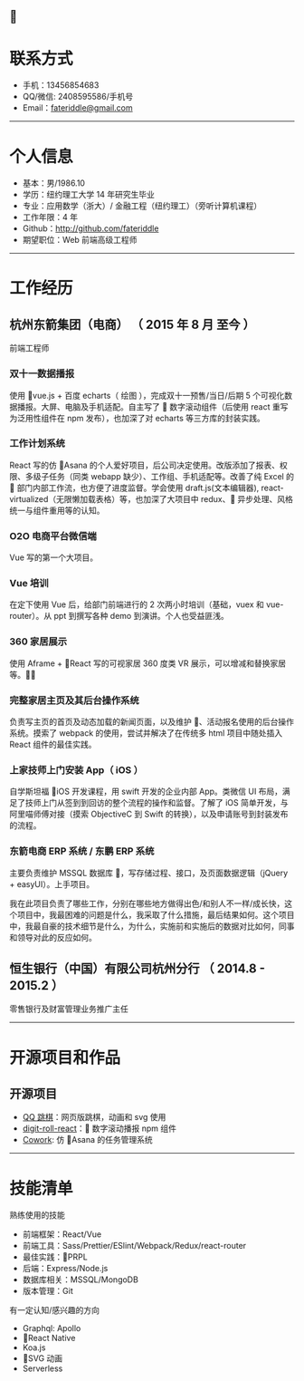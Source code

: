 ## 

# 联系方式

* 手机：13456854683
* QQ/微信: 2408595586/手机号
* Email：fateriddle@gmail.com

---

# 个人信息

* 基本：男/1986.10
* 学历：纽约理工大学 14 年研究生毕业
* 专业：应用数学（浙大）/ 金融工程（纽约理工）（旁听计算机课程）
* 工作年限：4 年
* Github：http://github.com/fateriddle
* 期望职位：Web 前端高级工程师

---

# 工作经历

## 杭州东箭集团（电商） （ 2015 年 8 月 至今 ）

前端工程师

### 双十一数据播报

使用 vue.js + 百度 echarts（ 绘图 ），完成双十一预售/当日/后期 5 个可视化数据播报。大屏、电脑及手机适配。自主写了  数字滚动组件（后使用 react 重写为泛用性组件在 npm 发布），也加深了对 echarts 等三方库的封装实践。

### 工作计划系统

React 写的仿 Asana 的个人爱好项目，后公司决定使用。改版添加了报表、权限、多级子任务（同类 webapp 缺少）、工作组、手机适配等。改善了纯 Excel 的  部门内部工作流，也方便了进度监督。学会使用 draft.js(文本编辑器), react-virtualized（无限懒加载表格）等，也加深了大项目中 redux、 异步处理、风格统一与组件重用等的认知。

### O2O 电商平台微信端

Vue 写的第一个大项目。

### Vue 培训

在定下使用 Vue 后，给部门前端进行的 2 次两小时培训（基础，vuex 和 vue-router）。从 ppt 到撰写各种 demo 到演讲。个人也受益匪浅。

### 360 家居展示

使用 Aframe + React 写的可视家居 360 度类 VR 展示，可以增减和替换家居等。

### 完整家居主页及其后台操作系统

负责写主页的首页及动态加载的新闻页面，以及维护 、活动报名使用的后台操作系统。摸索了 webpack 的使用，尝试并解决了在传统多 html 项目中随处插入 React 组件的最佳实践。

### 上家技师上门安装 App（ iOS ）

自学斯坦福 iOS 开发课程，用 swift 开发的企业内部 App。类微信 UI 布局，满足了技师上门从签到到回访的整个流程的操作和监督。了解了 iOS 简单开发，与阿里喵师傅对接（摸索 ObjectiveC 到 Swift 的转换），以及申请账号到封装发布的流程。

### 东箭电商 ERP 系统 / 东鹏 ERP 系统

主要负责维护 MSSQL 数据库 ，写存储过程、接口，及页面数据逻辑（jQuery + easyUI）。上手项目。

我在此项目负责了哪些工作，分别在哪些地方做得出色/和别人不一样/成长快，这个项目中，我最困难的问题是什么，我采取了什么措施，最后结果如何。这个项目中，我最自豪的技术细节是什么，为什么，实施前和实施后的数据对比如何，同事和领导对此的反应如何。

## 恒生银行（中国）有限公司杭州分行 （ 2014.8 - 2015.2 ）

零售银行及财富管理业务推广主任

---

# 开源项目和作品

## 开源项目

* [QQ 跳棋](http://github.com/fateriddle/chinesechecker)：网页版跳棋，动画和 svg 使用
* [digit-roll-react](http://github.com/fateriddle/digit-roll-react)： 数字滚动播报 npm 组件
* [Cowork](http://github.com/fateriddle/cowork-tachyons): 仿 Asana 的任务管理系统

---

# 技能清单

熟练使用的技能

* 前端框架：React/Vue
* 前端工具：Sass/Prettier/ESlint/Webpack/Redux/react-router
* 最佳实践：PRPL
* 后端：Express/Node.js
* 数据库相关：MSSQL/MongoDB
* 版本管理：Git

有一定认知/感兴趣的方向

* Graphql: Apollo
* React Native
* Koa.js
* SVG 动画
* Serverless
